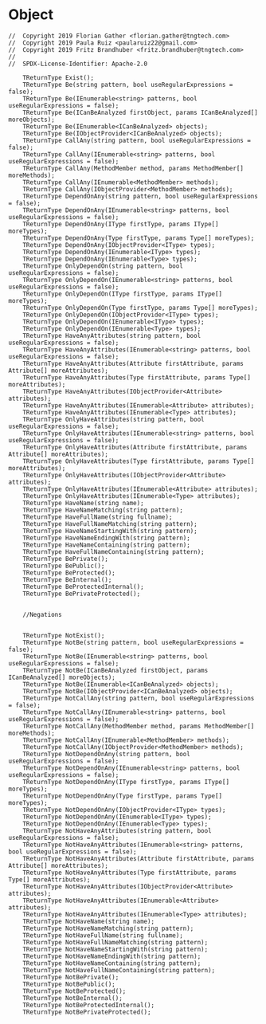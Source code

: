 # Object

```
//  Copyright 2019 Florian Gather <florian.gather@tngtech.com>
// 	Copyright 2019 Paula Ruiz <paularuiz22@gmail.com>
// 	Copyright 2019 Fritz Brandhuber <fritz.brandhuber@tngtech.com>
// 
// 	SPDX-License-Identifier: Apache-2.0
```
   

		TReturnType Exist();
        TReturnType Be(string pattern, bool useRegularExpressions = false);
        TReturnType Be(IEnumerable<string> patterns, bool useRegularExpressions = false);
        TReturnType Be(ICanBeAnalyzed firstObject, params ICanBeAnalyzed[] moreObjects);
        TReturnType Be(IEnumerable<ICanBeAnalyzed> objects);
        TReturnType Be(IObjectProvider<ICanBeAnalyzed> objects);
        TReturnType CallAny(string pattern, bool useRegularExpressions = false);
        TReturnType CallAny(IEnumerable<string> patterns, bool useRegularExpressions = false);
        TReturnType CallAny(MethodMember method, params MethodMember[] moreMethods);
        TReturnType CallAny(IEnumerable<MethodMember> methods);
        TReturnType CallAny(IObjectProvider<MethodMember> methods);
        TReturnType DependOnAny(string pattern, bool useRegularExpressions = false);
        TReturnType DependOnAny(IEnumerable<string> patterns, bool useRegularExpressions = false);
        TReturnType DependOnAny(IType firstType, params IType[] moreTypes);
        TReturnType DependOnAny(Type firstType, params Type[] moreTypes);
        TReturnType DependOnAny(IObjectProvider<IType> types);
        TReturnType DependOnAny(IEnumerable<IType> types);
        TReturnType DependOnAny(IEnumerable<Type> types);
        TReturnType OnlyDependOn(string pattern, bool useRegularExpressions = false);
        TReturnType OnlyDependOn(IEnumerable<string> patterns, bool useRegularExpressions = false);
        TReturnType OnlyDependOn(IType firstType, params IType[] moreTypes);
        TReturnType OnlyDependOn(Type firstType, params Type[] moreTypes);
        TReturnType OnlyDependOn(IObjectProvider<IType> types);
        TReturnType OnlyDependOn(IEnumerable<IType> types);
        TReturnType OnlyDependOn(IEnumerable<Type> types);
        TReturnType HaveAnyAttributes(string pattern, bool useRegularExpressions = false);
        TReturnType HaveAnyAttributes(IEnumerable<string> patterns, bool useRegularExpressions = false);
        TReturnType HaveAnyAttributes(Attribute firstAttribute, params Attribute[] moreAttributes);
        TReturnType HaveAnyAttributes(Type firstAttribute, params Type[] moreAttributes);
        TReturnType HaveAnyAttributes(IObjectProvider<Attribute> attributes);
        TReturnType HaveAnyAttributes(IEnumerable<Attribute> attributes);
        TReturnType HaveAnyAttributes(IEnumerable<Type> attributes);
        TReturnType OnlyHaveAttributes(string pattern, bool useRegularExpressions = false);
        TReturnType OnlyHaveAttributes(IEnumerable<string> patterns, bool useRegularExpressions = false);
        TReturnType OnlyHaveAttributes(Attribute firstAttribute, params Attribute[] moreAttributes);
        TReturnType OnlyHaveAttributes(Type firstAttribute, params Type[] moreAttributes);
        TReturnType OnlyHaveAttributes(IObjectProvider<Attribute> attributes);
        TReturnType OnlyHaveAttributes(IEnumerable<Attribute> attributes);
        TReturnType OnlyHaveAttributes(IEnumerable<Type> attributes);
        TReturnType HaveName(string name);
        TReturnType HaveNameMatching(string pattern);
        TReturnType HaveFullName(string fullname);
        TReturnType HaveFullNameMatching(string pattern);
        TReturnType HaveNameStartingWith(string pattern);
        TReturnType HaveNameEndingWith(string pattern);
        TReturnType HaveNameContaining(string pattern);
        TReturnType HaveFullNameContaining(string pattern);
        TReturnType BePrivate();
        TReturnType BePublic();
        TReturnType BeProtected();
        TReturnType BeInternal();
        TReturnType BeProtectedInternal();
        TReturnType BePrivateProtected();


        //Negations


        TReturnType NotExist();
        TReturnType NotBe(string pattern, bool useRegularExpressions = false);
        TReturnType NotBe(IEnumerable<string> patterns, bool useRegularExpressions = false);
        TReturnType NotBe(ICanBeAnalyzed firstObject, params ICanBeAnalyzed[] moreObjects);
        TReturnType NotBe(IEnumerable<ICanBeAnalyzed> objects);
        TReturnType NotBe(IObjectProvider<ICanBeAnalyzed> objects);
        TReturnType NotCallAny(string pattern, bool useRegularExpressions = false);
        TReturnType NotCallAny(IEnumerable<string> patterns, bool useRegularExpressions = false);
        TReturnType NotCallAny(MethodMember method, params MethodMember[] moreMethods);
        TReturnType NotCallAny(IEnumerable<MethodMember> methods);
        TReturnType NotCallAny(IObjectProvider<MethodMember> methods);
        TReturnType NotDependOnAny(string pattern, bool useRegularExpressions = false);
        TReturnType NotDependOnAny(IEnumerable<string> patterns, bool useRegularExpressions = false);
        TReturnType NotDependOnAny(IType firstType, params IType[] moreTypes);
        TReturnType NotDependOnAny(Type firstType, params Type[] moreTypes);
        TReturnType NotDependOnAny(IObjectProvider<IType> types);
        TReturnType NotDependOnAny(IEnumerable<IType> types);
        TReturnType NotDependOnAny(IEnumerable<Type> types);
        TReturnType NotHaveAnyAttributes(string pattern, bool useRegularExpressions = false);
        TReturnType NotHaveAnyAttributes(IEnumerable<string> patterns, bool useRegularExpressions = false);
        TReturnType NotHaveAnyAttributes(Attribute firstAttribute, params Attribute[] moreAttributes);
        TReturnType NotHaveAnyAttributes(Type firstAttribute, params Type[] moreAttributes);
        TReturnType NotHaveAnyAttributes(IObjectProvider<Attribute> attributes);
        TReturnType NotHaveAnyAttributes(IEnumerable<Attribute> attributes);
        TReturnType NotHaveAnyAttributes(IEnumerable<Type> attributes);
        TReturnType NotHaveName(string name);
        TReturnType NotHaveNameMatching(string pattern);
        TReturnType NotHaveFullName(string fullname);
        TReturnType NotHaveFullNameMatching(string pattern);
        TReturnType NotHaveNameStartingWith(string pattern);
        TReturnType NotHaveNameEndingWith(string pattern);
        TReturnType NotHaveNameContaining(string pattern);
        TReturnType NotHaveFullNameContaining(string pattern);
        TReturnType NotBePrivate();
        TReturnType NotBePublic();
        TReturnType NotBeProtected();
        TReturnType NotBeInternal();
        TReturnType NotBeProtectedInternal();
        TReturnType NotBePrivateProtected();